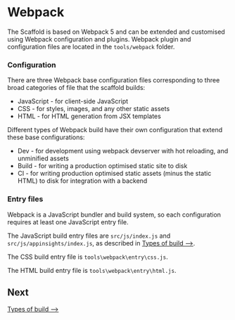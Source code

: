 # Webpack

The Scaffold is based on Webpack 5 and can be extended and customised using Webpack configuration and plugins. Webpack plugin and configuration files are located in the `tools/webpack` folder.

### Configuration
There are three Webpack base configuration files corresponding to three broad categories of file that the scaffold builds:
- JavaScript - for client-side JavaScript
- CSS - for styles, images, and any other static assets
- HTML - for HTML generation from JSX templates

Different types of Webpack build have their own configuration that extend these base configurations:
- Dev - for development using webpack devserver with hot reloading, and unminified assets
- Build - for writing a production optimised static site to disk
- CI - for writing production optimised static assets (minus the static HTML) to disk for integration with a backend

### Entry files
Webpack is a JavaScript bundler and build system, so each configuration requires at least one JavaScript entry file.

The JavaScript build entry files are `src/js/index.js` and `src/js/appinsights/index.js`, as described in  [Types of build ⟶](../making-websites/javascript.md).

The CSS build entry file is `tools\webpack\entry\css.js`.

The HTML build entry file is `tools\webpack\entry\html.js`.

## Next
[Types of build ⟶](./types-of-build.md)